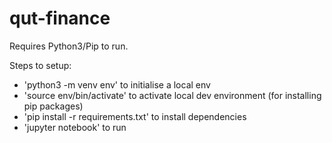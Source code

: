 # qut-finance
Requires Python3/Pip to run. 

Steps to setup:
- 'python3 -m venv env' to initialise a local env
- 'source env/bin/activate' to activate local dev environment (for installing pip packages)
- 'pip install -r requirements.txt' to install dependencies 
- 'jupyter notebook' to run